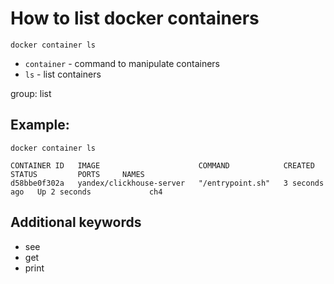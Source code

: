 # How to list docker containers

```docker
docker container ls
```

- `container` - command to manipulate containers
- `ls` - list containers

group: list

## Example: 
```docker
docker container ls
```
```
CONTAINER ID   IMAGE                      COMMAND            CREATED         STATUS         PORTS     NAMES
d58bbe0f302a   yandex/clickhouse-server   "/entrypoint.sh"   3 seconds ago   Up 2 seconds             ch4

```

## Additional keywords
- see
- get
- print
